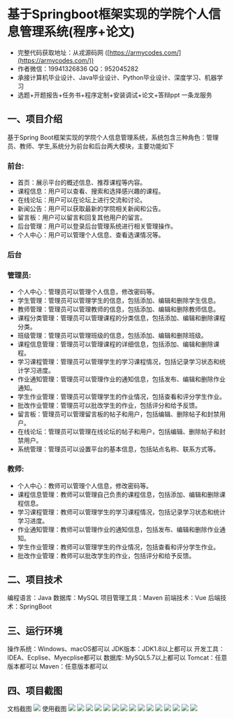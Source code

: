 基于Springboot框架实现的学院个人信息管理系统(程序+论文)
=
- 完整代码获取地址：从戎源码网 ([https://armycodes.com/](https://armycodes.com/))
- 作者微信：19941326836  QQ：952045282 
- 承接计算机毕业设计、Java毕业设计、Python毕业设计、深度学习、机器学习
- 选题+开题报告+任务书+程序定制+安装调试+论文+答辩ppt 一条龙服务

一、项目介绍
---
基于Spring Boot框架实现的学院个人信息管理系统，系统包含三种角色：管理员、教师、学生,系统分为前台和后台两大模块，主要功能如下
### 前台:
- 首页：展示平台的概述信息、推荐课程等内容。
- 课程信息：用户可以查看、搜索和选择感兴趣的课程。
- 在线论坛：用户可以在论坛上进行交流和讨论。
- 新闻公告：用户可以获取最新的学院相关新闻和公告。
- 留言板：用户可以留言和回复其他用户的留言。
- 后台管理：用户可以登录后台管理系统进行相关管理操作。
- 个人中心：用户可以管理个人信息、查看选课情况等。

### 后台
### 管理员:
- 个人中心：管理员可以管理个人信息，修改密码等。
- 学生管理：管理员可以管理学生的信息，包括添加、编辑和删除学生信息。
- 教师管理：管理员可以管理教师的信息，包括添加、编辑和删除教师信息。
- 课程分类管理：管理员可以管理课程的分类信息，包括添加、编辑和删除课程分类。
- 班级管理：管理员可以管理班级的信息，包括添加、编辑和删除班级。
- 课程信息管理：管理员可以管理课程的详细信息，包括添加、编辑和删除课程。
- 学习课程管理：管理员可以管理学生的学习课程情况，包括记录学习状态和统计学习进度。
- 作业通知管理：管理员可以管理作业的通知信息，包括发布、编辑和删除作业通知。
- 学生作业管理：管理员可以管理学生的作业情况，包括查看和评分学生作业。
- 批改作业管理：管理员可以批改学生的作业，包括评分和给予反馈。
- 留言板：管理员可以管理留言板的帖子和用户，包括编辑、删除帖子和封禁用户。
- 在线论坛：管理员可以管理在线论坛的帖子和用户，包括编辑、删除帖子和封禁用户。
- 系统管理：管理员可以设置平台的基本信息，包括站点名称、联系方式等。
  
### 教师:
- 个人中心：教师可以管理个人信息，修改密码等。
- 课程信息管理：教师可以管理自己负责的课程信息，包括添加、编辑和删除课程信息。
- 学习课程管理：教师可以管理学生的学习课程情况，包括记录学习状态和统计学习进度。
- 作业通知管理：教师可以管理作业的通知信息，包括发布、编辑和删除作业通知。
- 学生作业管理：教师可以管理学生的作业情况，包括查看和评分学生作业。
- 批改作业管理：教师可以批改学生的作业，包括评分和给予反馈。

二、项目技术
---
编程语言：Java
数据库：MySQL
项目管理工具：Maven
前端技术：Vue
后端技术：SpringBoot

三、运行环境
---
操作系统：Windows、macOS都可以
JDK版本：JDK1.8以上都可以
开发工具：IDEA、Ecplise、Myecplise都可以
数据库: MySQL5.7以上都可以
Tomcat：任意版本都可以
Maven：任意版本都可以

四、项目截图
---
文档截图
![](limage/1.png)
使用截图
![](image/1.png)
![](image/2.png)
![](image/3.png)
![](image/4.png)
![](image/5.png)
![](image/6.png)
![](image/7.png)
![](image/8.png)
![](image/9.png)
![](image/10.png)
![](image/11.png)
![](image/12.png)
![](image/13.png)
![](image/14.png)
![](image/15.png)
